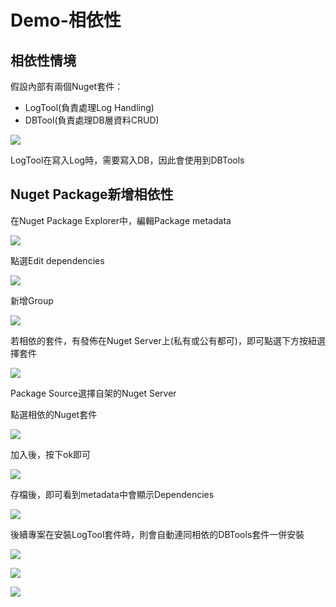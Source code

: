 # Demo-相依性

## 相依性情境

假設內部有兩個Nuget套件：

* LogTool\(負責處理Log Handling\)
* DBTool\(負責處理DB層資料CRUD\)

![](../../.gitbook/assets/image%20%28110%29.png)

LogTool在寫入Log時，需要寫入DB，因此會使用到DBTools

## Nuget Package新增相依性

在Nuget Package Explorer中，編輯Package metadata

![](../../.gitbook/assets/image%20%2899%29.png)

點選Edit dependencies

![](../../.gitbook/assets/image%20%2870%29.png)

新增Group

![](../../.gitbook/assets/image%20%2878%29.png)

若相依的套件，有發佈在Nuget Server上\(私有或公有都可\)，即可點選下方按紐選擇套件

![](../../.gitbook/assets/image%20%28107%29.png)

Package Source選擇自架的Nuget Server

點選相依的Nuget套件

![](../../.gitbook/assets/image%20%28101%29.png)

加入後，按下ok即可

![](../../.gitbook/assets/image%20%28118%29.png)

存檔後，即可看到metadata中會顯示Dependencies

![](../../.gitbook/assets/image%20%2840%29.png)

後續專案在安裝LogTool套件時，則會自動連同相依的DBTools套件一併安裝

![](../../.gitbook/assets/image%20%2885%29.png)

![](../../.gitbook/assets/image%20%2853%29.png)

![](../../.gitbook/assets/image%20%28105%29.png)

